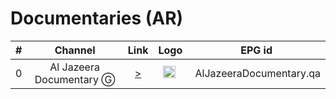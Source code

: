 <h1>Documentaries (AR)</h1>

| #   | Channel        | Link  | Logo | EPG id |
|:---:|:--------------:|:-----:|:----:|:------:|
| 0   | Al Jazeera Documentary Ⓖ | [>](https://live-hls-web-ajd.getaj.net/AJD/index.m3u8) | <img height="20" src="https://upload.wikimedia.org/wikipedia/en/e/e6/Al_Jazeera_Doc.png"/> | AlJazeeraDocumentary.qa |
